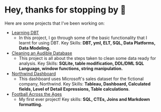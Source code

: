 # Hey, thanks for stopping by :handshake:

Here are some projects that I've been working on:


* [Learning DBT](https://github.com/chickchetwynd/dbt_SF_bike_hire_project)
  * In this project, I go through some of the basic functionality that I learnt for using DBT. Key Skills: __DBT, yml, ELT, SQL, Data Platforms, Data Modeling.__
* [Cleaning an Audible Database](https://github.com/chickchetwynd/portfolio/blob/main/Audible/cleaning_audible_database.md)
  * This project is all about the steps taken to clean some data ready for analysis. Key Skills: __SQLite, table modification, DDL/DML SQL Language, window functions, string manipulation.__
* [Northwind Dashboard](https://public.tableau.com/app/profile/chick.chetwynd/viz/NorthwindDashboard_16776253645420/MainPage)
  * This dashboard uses Microsoft's sales dataset for the fictional company, Northwind. Key Skills: __Tableau, Dashboard, Calculated fields, Level of Detail Expressions, Table calculations__. 
* [Football Across the Ages](https://github.com/chickchetwynd/portfolio/blob/main/football/football_across_the_ages.md)
  * My first ever project! Key skills: __SQL, CTEs, Joins and Markdown formatting.__
